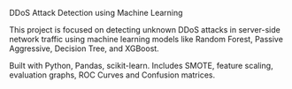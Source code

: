 DDoS Attack Detection using Machine Learning

This project is focused on detecting unknown DDoS attacks in server-side network traffic using machine learning models like Random Forest, Passive Aggressive, Decision Tree, and XGBoost.  

Built with Python, Pandas, scikit-learn.
Includes SMOTE, feature scaling, evaluation graphs, ROC Curves and Confusion matrices.
